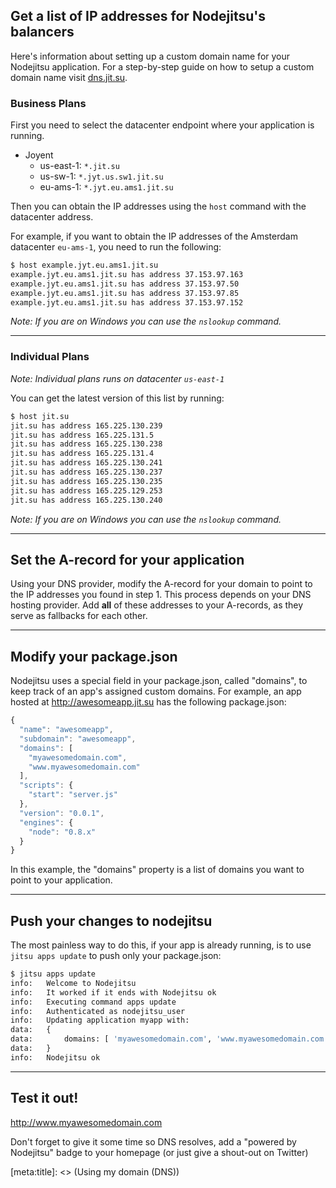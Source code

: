 ## Get a list of IP addresses for Nodejitsu's balancers

Here's information about setting up a custom domain name for your Nodejitsu 
application. For a step-by-step guide on how to setup a custom domain name 
visit [dns.jit.su][dns].

### Business Plans

First you need to select the datacenter endpoint where your application is running.

* Joyent
  * us-east-1: `*.jit.su`
  * us-sw-1: `*.jyt.us.sw1.jit.su`
  * eu-ams-1: `*.jyt.eu.ams1.jit.su`

Then you can obtain the IP addresses using the `host` command with the
datacenter address.

For example, if you want to obtain the IP addresses of the Amsterdam datacenter
`eu-ams-1`, you need to run the following:

``` bash
$ host example.jyt.eu.ams1.jit.su
example.jyt.eu.ams1.jit.su has address 37.153.97.163
example.jyt.eu.ams1.jit.su has address 37.153.97.50
example.jyt.eu.ams1.jit.su has address 37.153.97.85
example.jyt.eu.ams1.jit.su has address 37.153.97.152
```
_Note: If you are on Windows you can use the `nslookup` command._

---

### Individual Plans

_Note: Individual plans runs on datacenter `us-east-1`_

You can get the latest version of this list by running:

``` bash
$ host jit.su
jit.su has address 165.225.130.239
jit.su has address 165.225.131.5
jit.su has address 165.225.130.238
jit.su has address 165.225.131.4
jit.su has address 165.225.130.241
jit.su has address 165.225.130.237
jit.su has address 165.225.130.235
jit.su has address 165.225.129.253
jit.su has address 165.225.130.240
```

_Note: If you are on Windows you can use the `nslookup` command._

---

## Set the A-record for your application

Using your DNS provider, modify the A-record for your domain to point to the IP
addresses you found in step 1. This process depends on your DNS hosting
provider. Add **all** of these addresses to your A-records, as they serve as
fallbacks for each other.

---

## Modify your package.json

Nodejitsu uses a special field in your package.json, called "domains", to keep
track of an app's assigned custom domains. For example, an app hosted at
http://awesomeapp.jit.su has the following package.json:

``` javascript
{
  "name": "awesomeapp",
  "subdomain": "awesomeapp",
  "domains": [
    "myawesomedomain.com",
    "www.myawesomedomain.com"
  ],
  "scripts": {
    "start": "server.js"
  },
  "version": "0.0.1",
  "engines": {
    "node": "0.8.x"
  }
}
```

In this example, the "domains" property is a list of domains you want to point
to your application.

---

## Push your changes to nodejitsu

The most painless way to do this, if your app is already running, is to use
`jitsu apps update` to push only your package.json:

``` bash
$ jitsu apps update
info:   Welcome to Nodejitsu
info:   It worked if it ends with Nodejitsu ok
info:   Executing command apps update
info:   Authenticated as nodejitsu_user
info:   Updating application myapp with:
data:   {
data:       domains: [ 'myawesomedomain.com', 'www.myawesomedomain.com' ]
data:   }
info:   Nodejitsu ok
```

---

## Test it out!

http://www.myawesomedomain.com

Don't forget to give it some time so DNS resolves, add a "powered by Nodejitsu"
badge to your homepage (or just give a shout-out on Twitter)

[dns]: http://dns.jit.su/
[meta:title]: <> (Using my domain (DNS))
